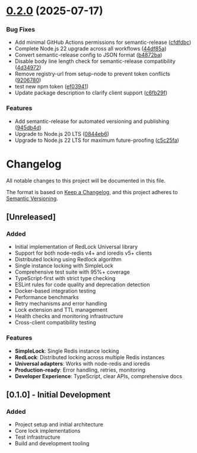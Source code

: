 # [0.2.0](https://github.com/alexpota/redlock-universal/compare/v0.1.4...v0.2.0) (2025-07-17)


### Bug Fixes

* Add minimal GitHub Actions permissions for semantic-release ([cfdfdbc](https://github.com/alexpota/redlock-universal/commit/cfdfdbcc95361cd0aeddc5afe359ca337a987e87))
* Complete Node.js 22 upgrade across all workflows ([44df85a](https://github.com/alexpota/redlock-universal/commit/44df85a2065d7943b00625abddb3d2193223d385))
* Convert semantic-release config to JSON format ([b4872ba](https://github.com/alexpota/redlock-universal/commit/b4872ba4bf7358130f8447680cfbbbded46c2c6f))
* Disable body line length check for semantic-release compatibility ([4d34972](https://github.com/alexpota/redlock-universal/commit/4d34972d9c291bbf4fc62a1ee88c23829a193b27))
* Remove registry-url from setup-node to prevent token conflicts ([9206780](https://github.com/alexpota/redlock-universal/commit/9206780260e7064f2cf275005fdbf65ad2a318cf))
* test new npm token ([ef03941](https://github.com/alexpota/redlock-universal/commit/ef0394141715b2afc202d7e1e11b2befa6f19a4a))
* Update package description to clarify client support ([c6fb29f](https://github.com/alexpota/redlock-universal/commit/c6fb29fd6d664a6896db01023ff8a29f7e487150))


### Features

* Add semantic-release for automated versioning and publishing ([945db4d](https://github.com/alexpota/redlock-universal/commit/945db4d499936bafbb72afd609855e2b93153f95))
* Upgrade to Node.js 20 LTS ([0844eb6](https://github.com/alexpota/redlock-universal/commit/0844eb60d12162f54555daef6a28102e24c9bf71))
* Upgrade to Node.js 22 LTS for maximum future-proofing ([c5c25fa](https://github.com/alexpota/redlock-universal/commit/c5c25fafe5a3c77e265d6969490afda0f813dab4))

# Changelog

All notable changes to this project will be documented in this file.

The format is based on [Keep a Changelog](https://keepachangelog.com/en/1.0.0/),
and this project adheres to [Semantic Versioning](https://semver.org/spec/v2.0.0.html).

## [Unreleased]

### Added
- Initial implementation of RedLock Universal library
- Support for both node-redis v4+ and ioredis v5+ clients
- Distributed locking using Redlock algorithm
- Single instance locking with SimpleLock
- Comprehensive test suite with 95%+ coverage
- TypeScript-first with strict type checking
- ESLint rules for code quality and deprecation detection
- Docker-based integration testing
- Performance benchmarks
- Retry mechanisms and error handling
- Lock extension and TTL management
- Health checks and monitoring infrastructure
- Cross-client compatibility testing

### Features
- **SimpleLock**: Single Redis instance locking
- **RedLock**: Distributed locking across multiple Redis instances
- **Universal adapters**: Works with node-redis and ioredis
- **Production-ready**: Error handling, retries, monitoring
- **Developer Experience**: TypeScript, clear APIs, comprehensive docs

## [0.1.0] - Initial Development

### Added
- Project setup and initial architecture
- Core lock implementations
- Test infrastructure
- Build and development tooling
